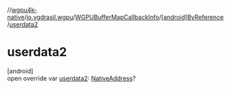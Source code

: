 //[wgpu4k-native](../../../../index.md)/[io.ygdrasil.wgpu](../../index.md)/[WGPUBufferMapCallbackInfo](../index.md)/[[android]ByReference](index.md)/[userdata2](userdata2.md)

# userdata2

[android]\
open override var [userdata2](userdata2.md): [NativeAddress](../../../ffi/-native-address/index.md)?